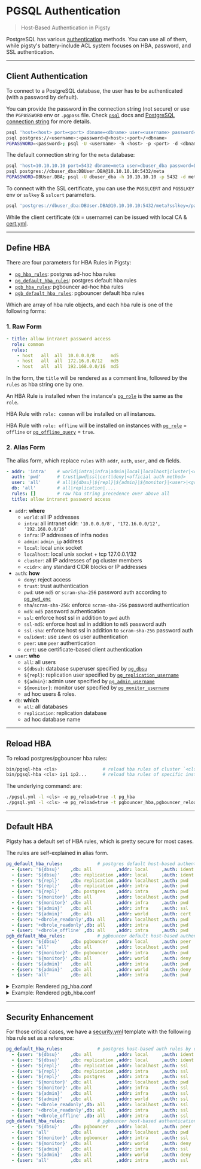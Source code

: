 # PGSQL Authentication

> Host-Based Authentication in Pigsty

PostgreSQL has various [authentication](https://www.postgresql.org/docs/current/client-authentication.html) methods. You can use all of them, while pigsty's battery-include ACL system focuses on HBA, password, and SSL authentication.



---------------------

## Client Authentication

To connect to a PostgreSQL database, the user has to be authenticated (with a password by default).

You can provide the password in the connection string (not secure) or use the `PGPASSWORD` env or `.pgpass` file. Check [`psql`](https://www.postgresql.org/docs/current/app-psql.html#usage) docs and [PostgreSQL connection string](https://www.postgresql.org/docs/current/libpq-connect.html#LIBPQ-CONNSTRING) for more details.

```bash
psql 'host=<host> port=<port> dbname=<dbname> user=<username> password=<password>'
psql postgres://<username>:<password>@<host>:<port>/<dbname>
PGPASSWORD=<password>; psql -U <username> -h <host> -p <port> -d <dbname>
```

The default connection string for the `meta` database:

```bash
psql 'host=10.10.10.10 port=5432 dbname=meta user=dbuser_dba password=DBUser.DBA'
psql postgres://dbuser_dba:DBUser.DBA@10.10.10.10:5432/meta
PGPASSWORD=DBUser.DBA; psql -U dbuser_dba -h 10.10.10.10 -p 5432 -d meta
```

To connect with the SSL certificate, you can use the `PGSSLCERT` and `PGSSLKEY` env or `sslkey` & `sslcert` parameters.

```bash
psql 'postgres://dbuser_dba:DBUser.DBA@10.10.10.10:5432/meta?sslkey=/path/to/dbuser_dba.key&sslcert=/path/to/dbuser_dba.crt'
```

While the client certificate (`CN` = username) can be issued with local CA & [cert.yml](https://github.com/Vonng/pigsty/blob/master/cert.yml).




---------------------

## Define HBA

There are four parameters for HBA Rules in Pigsty:

* [`pg_hba_rules`](PARAM#pg_hba_rules): postgres ad-hoc hba rules
* [`pg_default_hba_rules`](PARAM#pg_default_hba_rules): postgres default hba rules
* [`pgb_hba_rules`](PARAM#pgb_hba_rules): pgbouncer ad-hoc hba rules
* [`pgb_default_hba_rules`](PARAM#pgb_default_hba_rules): pgbouncer default hba rules

Which are array of hba rule objects, and each hba rule is one of the following forms:

### 1. Raw Form

```yaml
- title: allow intranet password access
  role: common
  rules:
    - host   all  all  10.0.0.0/8      md5
    - host   all  all  172.16.0.0/12   md5
    - host   all  all  192.168.0.0/16  md5
```

In the form, the `title` will be rendered as a comment line, followed by the `rules` as hba string one by one.

An HBA Rule is installed when the instance's [`pg_role`](PARAM#pg_role) is the same as the `role`.

HBA Rule with `role: common` will be installed on all instances. 

HBA Rule with `role: offline` will be installed on instances with [`pg_role`](PARAM#pg_role) = `offline` or [`pg_offline_query`](PARAM#pg_offline_query) = `true`.



### 2. Alias Form

The alias form, which replace `rules` with `addr`, `auth`, `user`, and `db` fields.

```yaml
- addr: 'intra'    # world|intra|infra|admin|local|localhost|cluster|<cidr>
  auth: 'pwd'      # trust|pwd|ssl|cert|deny|<official auth method>
  user: 'all'      # all|${dbsu}|${repl}|${admin}|${monitor}|<user>|<group>
  db: 'all'        # all|replication|....
  rules: []        # raw hba string precedence over above all
  title: allow intranet password access
```

- `addr`: **where** 
  - `world`: all IP addresses
  - `intra`: all intranet cidr: `'10.0.0.0/8', '172.16.0.0/12', '192.168.0.0/16'`
  - `infra`: IP addresses of infra nodes
  - `admin`: `admin_ip` address
  - `local`: local unix socket
  - `localhost`: local unix socket + tcp 127.0.0.1/32
  - `cluster`: all IP addresses of pg cluster members  
  - `<cidr>`: any standard CIDR blocks or IP addresses
- `auth`: **how**
  - `deny`: reject access
  - `trust`: trust authentication
  - `pwd`: use `md5` or `scram-sha-256` password auth according to [`pg_pwd_enc`](PARAM#pg_pwd_enc)
  - `sha`/`scram-sha-256`: enforce `scram-sha-256` password authentication
  - `md5`: `md5` password authentication
  - `ssl`: enforce host ssl in addition to `pwd` auth
  - `ssl-md5`: enforce host ssl in addition to `md5` password auth
  - `ssl-sha`: enforce host ssl in addition to `scram-sha-256` password auth
  - `os`/`ident`: use `ident` os user authentication 
  - `peer`: use `peer` authentication
  - `cert`: use certificate-based client authentication
- `user`: **who**
  - `all`: all users
  - `${dbsu}`: database superuser specified by [`pg_dbsu`](PARAM#pg_dbsu)
  - `${repl}`: replication user specified by [`pg_replication_username`](PARAM#pg_replication_username)
  - `${admin}`: admin user specified by [`pg_admin_username`](PARAM#pg_admin_username)
  - `${monitor}`: monitor user specified by [`pg_monitor_username`](PARAM#pg_monitor_username)
  - ad hoc users & roles. 
- `db`: **which**
  - `all`: all databases
  - `replication`: replication database
  - ad hoc database name




---------------------

## Reload HBA

To reload postgres/pgbouncer hba rules:

```bash
bin/pgsql-hba <cls>                 # reload hba rules of cluster `<cls>`
bin/pgsql-hba <cls> ip1 ip2...      # reload hba rules of specific instances
```

The underlying command: are:

```bash
./pgsql.yml -l <cls> -e pg_reload=true -t pg_hba
./pgsql.yml -l <cls> -e pg_reload=true -t pgbouncer_hba,pgbouncer_reload
```



---------------------

## Default HBA

Pigsty has a default set of HBA rules, which is pretty secure for most cases.

The rules are self-explained in alias form.

```yaml
pg_default_hba_rules:             # postgres default host-based authentication rules
  - {user: '${dbsu}'    ,db: all         ,addr: local     ,auth: ident ,title: 'dbsu access via local os user ident'  }
  - {user: '${dbsu}'    ,db: replication ,addr: local     ,auth: ident ,title: 'dbsu replication from local os ident' }
  - {user: '${repl}'    ,db: replication ,addr: localhost ,auth: pwd   ,title: 'replicator replication from localhost'}
  - {user: '${repl}'    ,db: replication ,addr: intra     ,auth: pwd   ,title: 'replicator replication from intranet' }
  - {user: '${repl}'    ,db: postgres    ,addr: intra     ,auth: pwd   ,title: 'replicator postgres db from intranet' }
  - {user: '${monitor}' ,db: all         ,addr: localhost ,auth: pwd   ,title: 'monitor from localhost with password' }
  - {user: '${monitor}' ,db: all         ,addr: infra     ,auth: pwd   ,title: 'monitor from infra host with password'}
  - {user: '${admin}'   ,db: all         ,addr: infra     ,auth: ssl   ,title: 'admin @ infra nodes with pwd & ssl'   }
  - {user: '${admin}'   ,db: all         ,addr: world     ,auth: cert  ,title: 'admin @ everywhere with ssl & cert'   }
  - {user: '+dbrole_readonly',db: all    ,addr: localhost ,auth: pwd   ,title: 'pgbouncer read/write via local socket'}
  - {user: '+dbrole_readonly',db: all    ,addr: intra     ,auth: pwd   ,title: 'read/write biz user via password'     }
  - {user: '+dbrole_offline' ,db: all    ,addr: intra     ,auth: pwd   ,title: 'allow etl offline tasks from intranet'}
pgb_default_hba_rules:            # pgbouncer default host-based authentication rules
  - {user: '${dbsu}'    ,db: pgbouncer   ,addr: local     ,auth: peer  ,title: 'dbsu local admin access with os ident'}
  - {user: 'all'        ,db: all         ,addr: localhost ,auth: pwd   ,title: 'allow all user local access with pwd' }
  - {user: '${monitor}' ,db: pgbouncer   ,addr: intra     ,auth: pwd   ,title: 'monitor access via intranet with pwd' }
  - {user: '${monitor}' ,db: all         ,addr: world     ,auth: deny  ,title: 'reject all other monitor access addr' }
  - {user: '${admin}'   ,db: all         ,addr: intra     ,auth: pwd   ,title: 'admin access via intranet with pwd'   }
  - {user: '${admin}'   ,db: all         ,addr: world     ,auth: deny  ,title: 'reject all other admin access addr'   }
  - {user: 'all'        ,db: all         ,addr: intra     ,auth: pwd   ,title: 'allow all user intra access with pwd' }
```

<details><summary>Example: Rendered pg_hba.conf</summary>

```ini
#==============================================================#
# File      :   pg_hba.conf
# Desc      :   Postgres HBA Rules for pg-meta-1 [primary]
# Time      :   2023-01-11 15:19
# Host      :   pg-meta-1 @ 10.10.10.10:5432
# Path      :   /pg/data/pg_hba.conf
# Note      :   ANSIBLE MANAGED, DO NOT CHANGE!
# Author    :   Ruohang Feng (rh@vonng.com)
# License   :   AGPLv3
#==============================================================#

# addr alias
# local     : /var/run/postgresql
# admin     : 10.10.10.10
# infra     : 10.10.10.10
# intra     : 10.0.0.0/8, 172.16.0.0/12, 192.168.0.0/16

# user alias
# dbsu    :  postgres
# repl    :  replicator
# monitor :  dbuser_monitor
# admin   :  dbuser_dba

# dbsu access via local os user ident [default]
local    all                postgres                              ident

# dbsu replication from local os ident [default]
local    replication        postgres                              ident

# replicator replication from localhost [default]
local    replication        replicator                            scram-sha-256
host     replication        replicator         127.0.0.1/32       scram-sha-256

# replicator replication from intranet [default]
host     replication        replicator         10.0.0.0/8         scram-sha-256
host     replication        replicator         172.16.0.0/12      scram-sha-256
host     replication        replicator         192.168.0.0/16     scram-sha-256

# replicator postgres db from intranet [default]
host     postgres           replicator         10.0.0.0/8         scram-sha-256
host     postgres           replicator         172.16.0.0/12      scram-sha-256
host     postgres           replicator         192.168.0.0/16     scram-sha-256

# monitor from localhost with password [default]
local    all                dbuser_monitor                        scram-sha-256
host     all                dbuser_monitor     127.0.0.1/32       scram-sha-256

# monitor from infra host with password [default]
host     all                dbuser_monitor     10.10.10.10/32     scram-sha-256

# admin @ infra nodes with pwd & ssl [default]
hostssl  all                dbuser_dba         10.10.10.10/32     scram-sha-256

# admin @ everywhere with ssl & cert [default]
hostssl  all                dbuser_dba         0.0.0.0/0          cert

# pgbouncer read/write via local socket [default]
local    all                +dbrole_readonly                      scram-sha-256
host     all                +dbrole_readonly   127.0.0.1/32       scram-sha-256

# read/write biz user via password [default]
host     all                +dbrole_readonly   10.0.0.0/8         scram-sha-256
host     all                +dbrole_readonly   172.16.0.0/12      scram-sha-256
host     all                +dbrole_readonly   192.168.0.0/16     scram-sha-256

# allow etl offline tasks from intranet [default]
host     all                +dbrole_offline    10.0.0.0/8         scram-sha-256
host     all                +dbrole_offline    172.16.0.0/12      scram-sha-256
host     all                +dbrole_offline    192.168.0.0/16     scram-sha-256

# allow application database intranet access [common] [DISABLED]
#host    kong            dbuser_kong         10.0.0.0/8          md5
#host    bytebase        dbuser_bytebase     10.0.0.0/8          md5
#host    grafana         dbuser_grafana      10.0.0.0/8          md5

```

</details>





<details><summary>Example: Rendered pgb_hba.conf</summary>

```ini
#==============================================================#
# File      :   pgb_hba.conf
# Desc      :   Pgbouncer HBA Rules for pg-meta-1 [primary]
# Time      :   2023-01-11 15:28
# Host      :   pg-meta-1 @ 10.10.10.10:5432
# Path      :   /etc/pgbouncer/pgb_hba.conf
# Note      :   ANSIBLE MANAGED, DO NOT CHANGE!
# Author    :   Ruohang Feng (rh@vonng.com)
# License   :   AGPLv3
#==============================================================#

# PGBOUNCER HBA RULES FOR pg-meta-1 @ 10.10.10.10:6432
# ansible managed: 2023-01-11 14:30:58

# addr alias
# local     : /var/run/postgresql
# admin     : 10.10.10.10
# infra     : 10.10.10.10
# intra     : 10.0.0.0/8, 172.16.0.0/12, 192.168.0.0/16

# user alias
# dbsu    :  postgres
# repl    :  replicator
# monitor :  dbuser_monitor
# admin   :  dbuser_dba

# dbsu local admin access with os ident [default]
local    pgbouncer          postgres                              peer

# allow all user local access with pwd [default]
local    all                all                                   scram-sha-256
host     all                all                127.0.0.1/32       scram-sha-256

# monitor access via intranet with pwd [default]
host     pgbouncer          dbuser_monitor     10.0.0.0/8         scram-sha-256
host     pgbouncer          dbuser_monitor     172.16.0.0/12      scram-sha-256
host     pgbouncer          dbuser_monitor     192.168.0.0/16     scram-sha-256

# reject all other monitor access addr [default]
host     all                dbuser_monitor     0.0.0.0/0          reject

# admin access via intranet with pwd [default]
host     all                dbuser_dba         10.0.0.0/8         scram-sha-256
host     all                dbuser_dba         172.16.0.0/12      scram-sha-256
host     all                dbuser_dba         192.168.0.0/16     scram-sha-256

# reject all other admin access addr [default]
host     all                dbuser_dba         0.0.0.0/0          reject

# allow all user intra access with pwd [default]
host     all                all                10.0.0.0/8         scram-sha-256
host     all                all                172.16.0.0/12      scram-sha-256
host     all                all                192.168.0.0/16     scram-sha-256
```

</details>






---------------------

## Security Enhancement

For those critical cases, we have a [security.yml](https://github.com/Vonng/pigsty/blob/master/files/pigsty/security.yml) template with the following hba rule set as a reference:

```yaml
pg_default_hba_rules:             # postgres host-based auth rules by default
  - {user: '${dbsu}'    ,db: all         ,addr: local     ,auth: ident ,title: 'dbsu access via local os user ident'  }
  - {user: '${dbsu}'    ,db: replication ,addr: local     ,auth: ident ,title: 'dbsu replication from local os ident' }
  - {user: '${repl}'    ,db: replication ,addr: localhost ,auth: ssl   ,title: 'replicator replication from localhost'}
  - {user: '${repl}'    ,db: replication ,addr: intra     ,auth: ssl   ,title: 'replicator replication from intranet' }
  - {user: '${repl}'    ,db: postgres    ,addr: intra     ,auth: ssl   ,title: 'replicator postgres db from intranet' }
  - {user: '${monitor}' ,db: all         ,addr: localhost ,auth: pwd   ,title: 'monitor from localhost with password' }
  - {user: '${monitor}' ,db: all         ,addr: infra     ,auth: ssl   ,title: 'monitor from infra host with password'}
  - {user: '${admin}'   ,db: all         ,addr: infra     ,auth: ssl   ,title: 'admin @ infra nodes with pwd & ssl'   }
  - {user: '${admin}'   ,db: all         ,addr: world     ,auth: ssl   ,title: 'admin @ everywhere with ssl & cert'   }
  - {user: '+dbrole_readonly',db: all    ,addr: localhost ,auth: ssl   ,title: 'pgbouncer read/write via local socket'}
  - {user: '+dbrole_readonly',db: all    ,addr: intra     ,auth: ssl   ,title: 'read/write biz user via password'     }
  - {user: '+dbrole_offline' ,db: all    ,addr: intra     ,auth: ssl   ,title: 'allow etl offline tasks from intranet'}
pgb_default_hba_rules:            # pgbouncer host-based authentication rules
  - {user: '${dbsu}'    ,db: pgbouncer   ,addr: local     ,auth: peer  ,title: 'dbsu local admin access with os ident'}
  - {user: 'all'        ,db: all         ,addr: localhost ,auth: pwd   ,title: 'allow all user local access with pwd' }
  - {user: '${monitor}' ,db: pgbouncer   ,addr: intra     ,auth: ssl   ,title: 'monitor access via intranet with pwd' }
  - {user: '${monitor}' ,db: all         ,addr: world     ,auth: deny  ,title: 'reject all other monitor access addr' }
  - {user: '${admin}'   ,db: all         ,addr: intra     ,auth: ssl   ,title: 'admin access via intranet with pwd'   }
  - {user: '${admin}'   ,db: all         ,addr: world     ,auth: deny  ,title: 'reject all other admin access addr'   }
  - {user: 'all'        ,db: all         ,addr: intra     ,auth: ssl   ,title: 'allow all user intra access with pwd' }
```

